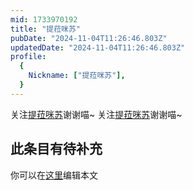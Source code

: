 ```yaml
---
mid: 1733970192
title: "提菈咪苏"
pubDate: "2024-11-04T11:26:46.803Z"
updatedDate: "2024-11-04T11:26:46.803Z"
profile:
  {
    Nickname: ["提菈咪苏"],
  }
---
```


关注[提菈咪苏](https://space.bilibili.com/1733970192)谢谢喵~ 关注[提菈咪苏](https://space.bilibili.com/1733970192)谢谢喵~

## 此条目有待补充
你可以在[这里](https://github.com/Yuhanawa/VTuber.ICU-Content/edit/master/v/提菈咪苏/index.md)编辑本文
